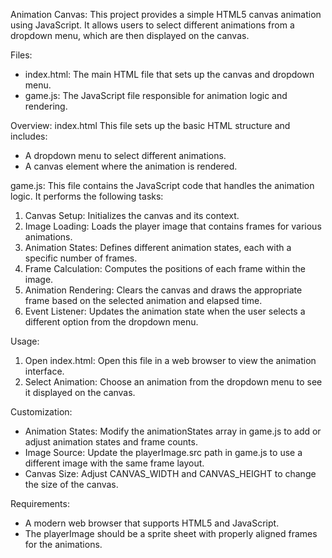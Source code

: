 Animation Canvas:
This project provides a simple HTML5 canvas animation using JavaScript. It allows users to select different animations from a dropdown menu, which are then displayed on the canvas.

Files:
  - index.html: The main HTML file that sets up the canvas and dropdown menu.
  - game.js: The JavaScript file responsible for animation logic and rendering.

Overview:
index.html
This file sets up the basic HTML structure and includes:
  - A dropdown menu to select different animations.
  - A canvas element where the animation is rendered.

game.js:
This file contains the JavaScript code that handles the animation logic. It performs the following tasks:
  1. Canvas Setup: Initializes the canvas and its context.
  2. Image Loading: Loads the player image that contains frames for various animations.
  3. Animation States: Defines different animation states, each with a specific number of frames.
  4. Frame Calculation: Computes the positions of each frame within the image.
  5. Animation Rendering: Clears the canvas and draws the appropriate frame based on the selected animation and elapsed time.  
  6. Event Listener: Updates the animation state when the user selects a different option from the dropdown menu.

Usage:
  1. Open index.html: Open this file in a web browser to view the animation interface.
  2. Select Animation: Choose an animation from the dropdown menu to see it displayed on the canvas.

Customization:
  - Animation States: Modify the animationStates array in game.js to add or adjust animation states and frame counts.
  - Image Source: Update the playerImage.src path in game.js to use a different image with the same frame layout.
  - Canvas Size: Adjust CANVAS_WIDTH and CANVAS_HEIGHT to change the size of the canvas.

Requirements:
  - A modern web browser that supports HTML5 and JavaScript.
  - The playerImage should be a sprite sheet with properly aligned frames for the animations.
